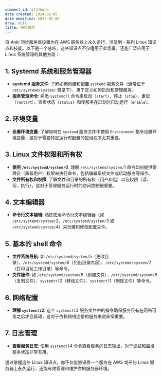 ```yaml
---
comment_id: 6434bdde
date created: 2024-02-05
date modified: 2025-02-06
draw: null
title: 服务管理
---
```

将 Anki 同步服务器设置为在 AWS 服务器上永久运行，涉及到一系列 Linux 知识点和技能。以下是一个总结，这些知识点不仅适用于此场景，还能广泛应用于 Linux 系统管理的其他方面：

## 1. **Systemd 系统和服务管理器**

- **systemd 服务文件**: 了解如何创建和配置 `systemd` 服务文件（通常位于 `/etc/systemd/system/` 目录下），用于定义如何启动和管理服务。
- **服务管理命令**: 熟悉 `systemctl` 命令来启动（`start`）、停止（`stop`）、重启（`restart`）、查看状态（`status`）和使服务在启动时自动运行（`enable`）。

## 2. **环境变量**

- **设置环境变量**: 了解如何在 `systemd` 服务文件中使用 `Environment` 指令设置环境变量，这对于需要特定运行时配置的应用程序尤其重要。

## 3. **Linux 文件权限和所有权**

- **使用 `/etc/systemd/system/`0**: 理解 `/etc/systemd/system/`1 命令如何提供管理员（超级用户）权限来执行命令，包括编辑系统文件或启动服务等操作。
- **文件所有权和权限**: 了解文件和目录的所有权（用户和组）以及权限（读、写、执行），这对于管理服务运行时的访问控制很重要。

## 4. **文本编辑器**

- **命令行文本编辑**: 熟练使用命令行文本编辑器（如 `/etc/systemd/system/`2、`/etc/systemd/system/`3 或 `/etc/systemd/system/`4）来创建和修改配置文件。

## 5. **基本的 shell 命令**

- **文件系统导航**: 如 `/etc/systemd/system/`5（更改目录）、`/etc/systemd/system/`6（列出目录内容）、`/etc/systemd/system/`7（打印当前工作目录）等命令。
- **文件操作**: 如 `/etc/systemd/system/`8（创建文件）、`/etc/systemd/system/`9（复制文件）、`systemctl`0（移动文件）、`systemctl`1（删除文件）等命令。

## 6. **网络配置**

- **理解 `systemctl`2**: 这个 `systemctl`3 服务文件中的指令确保服务只有在网络可用之后才会启动，这对于依赖网络连接的服务来说非常重要。

## 7. **日志管理**

- **查看服务日志**: 使用 `systemctl`4 命令查看服务的日志输出，对于调试和监控服务状态非常有用。

通过掌握这些 Linux 知识点，你不仅能够设置一个服务在 AWS 或任何 Linux 服务器上永久运行，还能有效管理和维护你的服务器环境。
